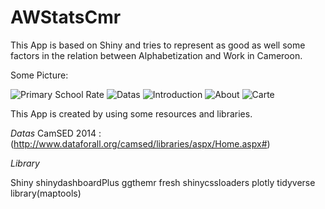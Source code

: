 # AWStatsCmr
This App is based on Shiny and tries to represent as good as well some factors in the relation between Alphabetization and Work in Cameroon.

Some Picture:


![Primary School Rate](https://user-images.githubusercontent.com/44752497/151125280-ab0bc7ad-2d14-435a-a5e6-45dbb3e9de7a.png)
![Datas](https://user-images.githubusercontent.com/44752497/151125282-6e0ede9b-5ea7-4736-97e0-4af7b2069b56.png)
![Introduction](https://user-images.githubusercontent.com/44752497/151125283-03864cb9-2688-42e4-b4b1-d5b33b021952.png)
![About](https://user-images.githubusercontent.com/44752497/151125286-308e61b4-83bb-4ab1-8803-ec75afb973cc.png)
![Carte](https://user-images.githubusercontent.com/44752497/151125287-9ae99ed8-a782-420a-896d-f44bd288ab11.png)


This App is created by using some resources and libraries.

*Datas*
CamSED 2014 : (http://www.dataforall.org/camsed/libraries/aspx/Home.aspx#)

*Library*

Shiny 
shinydashboardPlus 
ggthemr 
fresh 
shinycssloaders 
plotly 
tidyverse 
library(maptools) 
